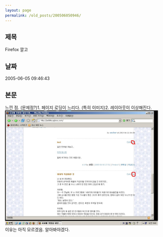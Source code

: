 ```yaml
---
layout: page
permalink: /old_posts/200506050946/
---
```


## 제목
Firefox 깔고

## 날짜
2005-06-05 09:46:43

## 본문
느낀 점. (문제점?)1. 페이지 로딩이 느리다. (특히 이미지)2. 레이아웃이 이상해진다.![c0003499_9394587.jpg](200506050946/c0003499_9394587.jpg)이유는 아직 모르겠음. 알아봐야겠다.